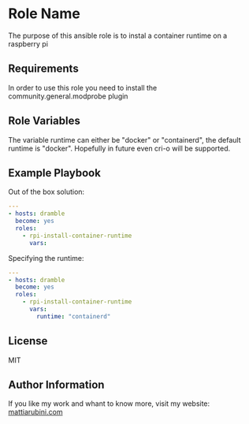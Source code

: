 Role Name
=========

The purpose of this ansible role is to instal a container runtime on a raspberry pi

Requirements
------------

In order to use this role you need to install the community.general.modprobe plugin

Role Variables
--------------

The variable runtime can either be "docker" or "containerd", the default runtime is "docker". 
Hopefully in future even cri-o will be supported.

Example Playbook
----------------

Out of the box solution:

``` YAML
---
- hosts: dramble
  become: yes
  roles:
    - rpi-install-container-runtime
      vars: 
```

Specifying the runtime:

``` YAML
---
- hosts: dramble
  become: yes
  roles:
    - rpi-install-container-runtime
      vars: 
        runtime: "containerd"
```

License
-------

MIT

Author Information
------------------

If you like my work and whant to know more, visit my website:
[mattiarubini.com](https://mattiarubini.com)
